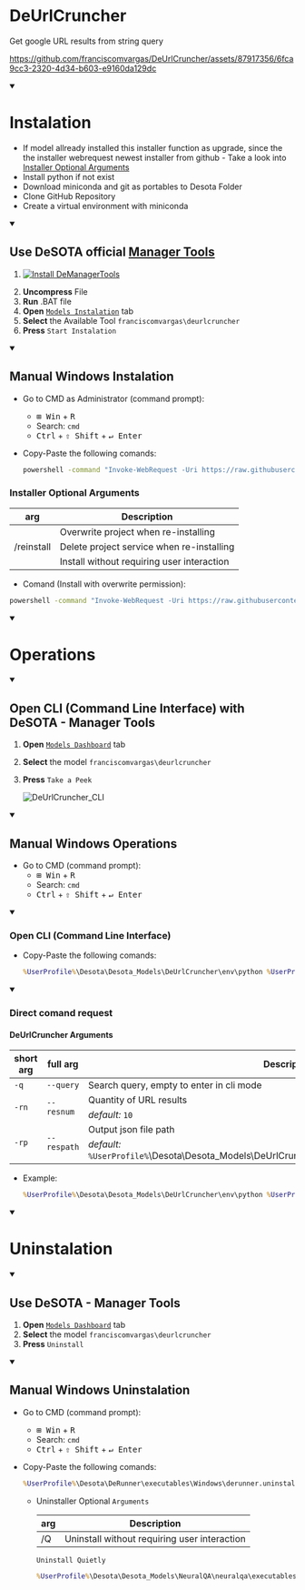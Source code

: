 # DeUrlCruncher
Get google URL results from string query

https://github.com/franciscomvargas/DeUrlCruncher/assets/87917356/6fca9cc3-2320-4d34-b603-e9160da129dc


<details open>
    <summary><h1>Instalation</h1></summary>

* If model allready installed this installer function as upgrade, since the the installer webrequest newest installer from github - Take a look into [Installer Optional Arguments](#installer-optional-arguments)
* Install python if not exist
* Download miniconda and git as portables to Desota Folder
* Clone GitHub Repository
* Create a virtual environment with miniconda

<details open>
    <summary><h2>Use DeSOTA official <a href="https://github.com/DeSOTAai/DeManagerTools/blob/main/README.md">Manager Tools</a></h2></summary>

1. [![Install DeManagerTools](https://img.shields.io/static/v1?label=Desota%20-%20Manager%20Tools&message=Install&color=blue&logo=windows)](https://minhaskamal.github.io/DownGit/#/home?url=https://github.com/DeSOTAai/DeManagerTools/blob/main/executables/Windows/demanagertools.install.bat)

<!-- TODO: Convert desota host into HTTPS -->
<!-- [![Install DeManagerTools](https://img.shields.io/static/v1?label=Desota%20-%20Manager%20Tools&message=Install&color=blue&logo=windows)](http://129.152.27.36/assistant/download.php?system=win&file=demanagertools) -->

2. **Uncompress** File
3. **Run** .BAT file
4. **Open** [`Models Instalation`](https://github.com/DeSOTAai/DeManagerTools/#install--upgrade-services) tab
5. **Select** the Available Tool `franciscomvargas\deurlcruncher`
6. **Press** `Start Instalation`

</details>

<details open>
    <summary><h2>Manual Windows Instalation</h2></summary>

* Go to CMD as Administrator (command prompt):
    * <kbd>⊞ Win</kbd> + <kbd>R</kbd>
    * Search: `cmd` 
    * <kbd>Ctrl</kbd> + <kbd>⇧ Shift</kbd> + <kbd>↵ Enter</kbd>

* Copy-Paste the following comands: 
    ```cmd
    powershell -command "Invoke-WebRequest -Uri https://raw.githubusercontent.com/franciscomvargas/DeUrlCruncher/main/executables/Windows/deurlcruncher.install.bat -OutFile ~\deurlcruncher_installer.bat" && call %UserProfile%\deurlcruncher_installer.bat && del %UserProfile%\deurlcruncher_installer.bat

    ```
### Installer Optional Arguments

<table>
    <thead>
        <tr>
            <th>arg</th>
            <th>Description</th>
        </tr>
    </thead>
    <tbody>
        <tr>
            <td rowspan=3>/reinstall</td>
            <td>Overwrite project when re-installing</td>
        </tr>
        <tr>
            <td>Delete project service when re-installing</td>
        </tr>
        <tr>
            <td>Install without requiring user interaction</td>
        </tr>
    </tbody>
</table>

* Comand (Install with overwrite permission):

```cmd
powershell -command "Invoke-WebRequest -Uri https://raw.githubusercontent.com/franciscomvargas/DeUrlCruncher/main/executables/Windows/deurlcruncher.install.bat -OutFile ~\deurlcruncher_installer.bat" && call %UserProfile%\deurlcruncher_installer.bat /reinstall && del %UserProfile%\deurlcruncher_installer.bat

```
    
    
</details>
</details>

<details open>
    <summary><h1>Operations</h1></summary>

<details open>
  <summary><h2>Open CLI (Command Line Interface) with DeSOTA - Manager Tools</h2></summary>

1. **Open** [`Models Dashboard`](https://github.com/DeSOTAai/DeManagerTools/#models-dashboard) tab
2. **Select** the model `franciscomvargas\deurlcruncher`
3. **Press** `Take a Peek`

    ![DeUrlCruncher_CLI](https://github.com/franciscomvargas/DeUrlCruncher/assets/87917356/593b47ed-39cf-4303-9151-a36aeb0c0e09)


</details>

<details open>
    <summary><h2>Manual Windows Operations</h3></summary>

* Go to CMD (command prompt):
  * <kbd>⊞ Win</kbd> + <kbd>R</kbd>
  * Search: `cmd` 
  * <kbd>Ctrl</kbd> + <kbd>⇧ Shift</kbd> + <kbd>↵ Enter</kbd>

<details open>
  <summary><h3>Open CLI (Command Line Interface)</h3></summary>

* Copy-Paste the following comands: 
    ```cmd
    %UserProfile%\Desota\Desota_Models\DeUrlCruncher\env\python %UserProfile%\Desota\Desota_Models\DeUrlCruncher\main.py

    ```

<details open>
  <summary><h3>Direct comand request</h3></summary>

#### DeUrlCruncher Arguments

<table>
    <thead>
        <tr>
            <th>short arg</th>
            <th>full arg</th>
            <th>Description</th>
        </tr>
    </thead>
    <tbody>
        <tr>
            <td><code>-q</code></td>
            <td><code>--query</code></td>
            <td>Search query, empty to enter in cli mode</td>
        </tr>
        <tr>
            <td rowspan=2><code>-rn</code></td>
            <td rowspan=2><code>--resnum</code></td>
            <td>Quantity of URL results</td>
        </tr>
        <tr>
            <td><i>default:</i> <code>10</code></code></td>
        </tr>
        <tr>
            <td rowspan=2><code>-rp</code></td>
            <td rowspan=2><code>--respath</code></td>
            <td>Output json file path</td>
        </tr>
        <tr>
            <td><i>default:</i> <code>%UserProfile%</code>\Desota\Desota_Models\DeUrlCruncher\deurlcruncher_res<code>[current_epoch]</code>.json</td>
        </tr>
    </tbody>
</table>

* Example: 
    ```cmd
    %UserProfile%\Desota\Desota_Models\DeUrlCruncher\env\python %UserProfile%\Desota\Desota_Models\DeUrlCruncher\main.py --query "turn coffee into code" --resnum 25 --respath %UserProfile%\desktop\duc_tmp_res.json && notepad %UserProfile%\desktop\duc_tmp_res.json

    ```
</details>
</details>
</details>
</details>

<details open>
    <summary><h1>Uninstalation</h1></summary>

<details open>
  <summary><h2>Use DeSOTA - Manager Tools</h2></summary>

1. **Open** [`Models Dashboard`](https://github.com/DeSOTAai/DeManagerTools/#models-dashboard) tab
2. **Select** the model `franciscomvargas\deurlcruncher`
3. **Press** `Uninstall`

<details open>
    <summary><h2>Manual Windows Uninstalation</h2></summary>

* Go to CMD (command prompt):
  * <kbd>⊞ Win</kbd> + <kbd>R</kbd>
  * Search: `cmd` 
  * <kbd>Ctrl</kbd> + <kbd>⇧ Shift</kbd> + <kbd>↵ Enter</kbd>

* Copy-Paste the following comands: 
    ```cmd
    %UserProfile%\Desota\DeRunner\executables\Windows\derunner.uninstall.bat

    ```
    * Uninstaller Optional `Arguments`

        |arg|Description|
        |---|---|
        |/Q|Uninstall without requiring user interaction|
        
        `Uninstall Quietly`
        
        ```cmd
        %UserProfile%\Desota\Desota_Models\NeuralQA\neuralqa\executables\Windows\neuralqa.uninstall.bat /Q

        ```
      
</details>
</details>

